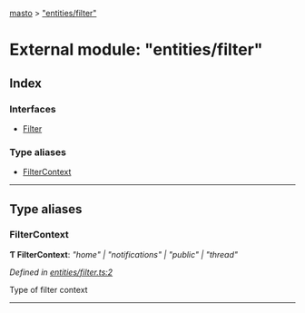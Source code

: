 [masto](../README.md) > ["entities/filter"](../modules/_entities_filter_.md)

# External module: "entities/filter"

## Index

### Interfaces

* [Filter](../interfaces/_entities_filter_.filter.md)

### Type aliases

* [FilterContext](_entities_filter_.md#filtercontext)

---

## Type aliases

<a id="filtercontext"></a>

###  FilterContext

**Ƭ FilterContext**: *"home" \| "notifications" \| "public" \| "thread"*

*Defined in [entities/filter.ts:2](https://github.com/neet/masto.js/blob/886ec98/src/entities/filter.ts#L2)*

Type of filter context

___

